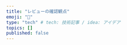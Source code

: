```yaml
---
title: "レビューの確認観点"
emoji: "🦁"
type: "tech" # tech: 技術記事 / idea: アイデア
topics: []
published: false
---
```


